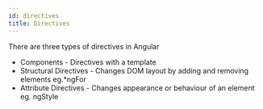 ```yaml
---
id: directives
title: Directives
---
```


There are three types of directives in Angular

- Components - Directives with a template
- Structural Directives - Changes DOM layout by adding and removing elements eg.\*ngFor
- Attribute Directives - Changes appearance or behaviour of an element eg. ngStyle
